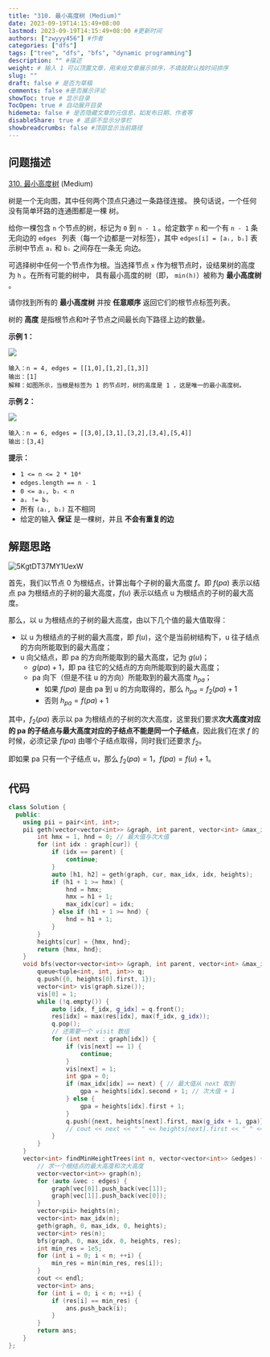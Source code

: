 ```yaml
---
title: "310. 最小高度树 (Medium)"
date: 2023-09-19T14:15:49+08:00
lastmod: 2023-09-19T14:15:49+08:00 #更新时间
authors: ["zwyyy456"] #作者
categories: ["dfs"]
tags: ["tree", "dfs", "bfs", "dynamic programming"]
description: "" #描述
weight: # 输入 1 可以顶置文章，用来给文章展示排序，不填就默认按时间排序
slug: ""
draft: false # 是否为草稿
comments: false #是否展示评论
showToc: true # 显示目录
TocOpen: true # 自动展开目录
hidemeta: false # 是否隐藏文章的元信息，如发布日期、作者等
disableShare: true # 底部不显示分享栏
showbreadcrumbs: false #顶部显示当前路径
---
```

## 问题描述
[310. 最小高度树][link] (Medium)

[link]: https://leetcode.cn/problems/minimum-height-trees/

树是一个无向图，其中任何两个顶点只通过一条路径连接。 换句话说，一个任何没有简单环路的连通图都是一棵
树。

给你一棵包含 `n` 个节点的树，标记为 `0` 到 `n - 1` 。给定数字 `n` 和一个有 `n - 1` 条无向边的 `edges
` 列表（每一个边都是一对标签），其中 `edges[i] = [aᵢ, bᵢ]` 表示树中节点 `aᵢ` 和 `bᵢ` 之间存在一条无
向边。

可选择树中任何一个节点作为根。当选择节点 `x` 作为根节点时，设结果树的高度为 `h` 。在所有可能的树中，
具有最小高度的树（即， `min(h)`）被称为 **最小高度树** 。

请你找到所有的 **最小高度树** 并按 **任意顺序** 返回它们的根节点标签列表。

树的 **高度** 是指根节点和叶子节点之间最长向下路径上边的数量。

**示例 1：**

![](https://pic-upyun.zwyyy456.tech/smms/2023-12-26-065433.jpg)

```
输入：n = 4, edges = [[1,0],[1,2],[1,3]]
输出：[1]
解释：如图所示，当根是标签为 1 的节点时，树的高度是 1 ，这是唯一的最小高度树。
```

**示例 2：**

![](https://pic-upyun.zwyyy456.tech/smms/2023-12-26-065435.jpg)

```
输入：n = 6, edges = [[3,0],[3,1],[3,2],[3,4],[5,4]]
输出：[3,4]
```

**提示：**

- `1 <= n <= 2 * 10⁴`
- `edges.length == n - 1`
- `0 <= aᵢ, bᵢ < n`
- `aᵢ != bᵢ`
- 所有 `(aᵢ, bᵢ)` 互不相同
- 给定的输入 **保证** 是一棵树，并且 **不会有重复的边**

## 解题思路

![5KgtDT37MY1UexW](https://pic-upyun.zwyyy456.tech/smms/2023-12-26-065437.jpg)

首先，我们以节点 0 为根结点，计算出每个子树的最大高度 $f$。即 $f(pa)$ 表示以结点 pa 为根结点的子树的最大高度，$f(u)$ 表示以结点 u 为根结点的子树的最大高度。

那么，以 u 为根结点的子树的最大高度，由以下几个值的最大值取得：

- 以 u 为根结点的子树的最大高度，即 $f(u)$，这个是当前树结构下，u 往子结点的方向所能取到的最大高度；
- u 向父结点，即 pa 的方向所能取到的最大高度，记为 $g(u)$；
    - $g(pa) + 1$，即 pa 往它的父结点的方向所能取到的最大高度；
    - pa 向下（但是不往 u 的方向）所能取到的最大高度 $h_{pa}$；
        - 如果 $f(pa)$ 是由 pa 到 u 的方向取得的，那么 $h_{pa} = f_2(pa) + 1$
        - 否则 $h_{pa} = f(pa) + 1$

其中，$f_2(pa)$ 表示以 pa 为根结点的子树的次大高度，这里我们要求**次大高度对应的 pa 的子结点与最大高度对应的子结点不能是同一个子结点**，因此我们在求 $f$ 的时候，必须记录 $f(pa)$ 由哪个子结点取得，同时我们还要求 $f_2$。

即如果 pa 只有一个子结点 u，那么 $f_2(pa) = 1$，$f(pa) = f(u) + 1$。

## 代码

```cpp
class Solution {
  public:
    using pii = pair<int, int>;
    pii geth(vector<vector<int>> &graph, int parent, vector<int> &max_idx, int cur, vector<pii> &heights) {
        int hmx = 1, hnd = 0; // 最大值与次大值
        for (int idx : graph[cur]) {
            if (idx == parent) {
                continue;
            }
            auto [h1, h2] = geth(graph, cur, max_idx, idx, heights);
            if (h1 + 1 >= hmx) {
                hnd = hmx;
                hmx = h1 + 1;
                max_idx[cur] = idx;
            } else if (h1 + 1 >= hnd) {
                hnd = h1 + 1;
            }
        }
        heights[cur] = {hmx, hnd};
        return {hmx, hnd};
    }
    void bfs(vector<vector<int>> &graph, int parent, vector<int> &max_idx, int cur, vector<pii> &heights, vector<int> &res) {
        queue<tuple<int, int, int>> q;
        q.push({0, heights[0].first, 1});
        vector<int> vis(graph.size());
        vis[0] = 1;
        while (!q.empty()) {
            auto [idx, f_idx, g_idx] = q.front();
            res[idx] = max(res[idx], max(f_idx, g_idx));
            q.pop();
            // 还需要一个 visit 数组
            for (int next : graph[idx]) {
                if (vis[next] == 1) {
                    continue;
                }
                vis[next] = 1;
                int gpa = 0;
                if (max_idx[idx] == next) { // 最大值从 next 取到
                    gpa = heights[idx].second + 1; // 次大值 + 1
                } else {
                    gpa = heights[idx].first + 1;
                }
                q.push({next, heights[next].first, max(g_idx + 1, gpa)});
                // cout << next << " " << heights[next].first << " " << g_idx + 1 << " " << gpa << endl;
            }
        }
    }
    vector<int> findMinHeightTrees(int n, vector<vector<int>> &edges) {
        // 求一个根结点的最大高度和次大高度
        vector<vector<int>> graph(n);
        for (auto &vec : edges) {
            graph[vec[0]].push_back(vec[1]);
            graph[vec[1]].push_back(vec[0]);
        }
        vector<pii> heights(n);
        vector<int> max_idx(n);
        geth(graph, 0, max_idx, 0, heights);
        vector<int> res(n);
        bfs(graph, 0, max_idx, 0, heights, res);
        int min_res = 1e5;
        for (int i = 0; i < n; ++i) {
            min_res = min(min_res, res[i]);
        }
        cout << endl;
        vector<int> ans;
        for (int i = 0; i < n; ++i) {
            if (res[i] == min_res) {
                ans.push_back(i);
            }
        }
        return ans;
    }
};
```